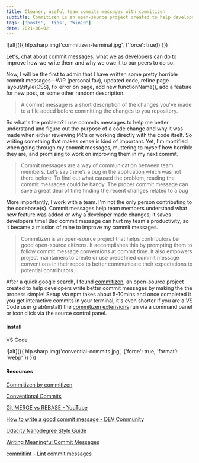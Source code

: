 ```yaml
---
title: Cleaner, useful team commits messages with commitizen
subtitle: Commitizen is an open-source project created to help developers  write better commit messages by making the process simple!
tags: ['posts', 'tips', 'Win10']
date: 2021-06-02
---
```


![alt]({{ hlp.sharp.img('commitizen-terminal.jpg', {'force': true}) }})

<!-- {{ hlp.sharp.img('commitizen-terminal.jpg') }} -->

 Let's, chat about commit messages, what we as developers can do to improve how we write them and why we owe it to our peers to do so.

Now, I will be the first to admin that  I have written some pretty horrible commit messages—WIP (personal fav), updated code, refine page layout/style(CSS), fix error on page, add new functionName(), add a feature for new post, or some other random description.

> A commit message is a short description of the changes you've made to a file added before committing the changes to you repository.

So what's the problem? I use commits messages to help me better understand and figure out the purpose of a code change and why it was made when either reviewing PR's or working directly with the code itself. So writing something that makes sense is kind of important. Yet, I'm mortified when going through my commit messages, muttering to myself how horrible they are, and promising to work on improving them in my next commit.

> Commit messages are a way of communication between team members. Let’s say there’s a bug in the application which was not there before. To find out what caused the problem, reading the commit messages could be handy. The proper commit message can save a great deal of time finding the recent changes related to a bug

More importantly, I work with a team. I'm not the only person contributing to the codebase(s). Commit messages help team members understand what new feature was added or why a developer made changes; it saves developers time! Bad commit message can hurt my team's productivity, so it became a mission of mine to improve my commit messages.

> Commitizen is an open-source project that helps contributors be good open-source citizens. It accomplishes this by prompting them to follow commit message conventions at commit time. It also empowers project maintainers to create or use predefined commit message conventions in their repos to better communicate their expectations to potential contributors.

After a quick google search, I found [commitizen](http://commitizen.github.io/cz-cli/), an open-source project created to help developers  write better commit messages by making the the process simple! Setup via npm takes about 5-10mins and once completed it you get interactive commits in your terminal, it's even shorter if you are a VS Code user grab(install) the [commitizen extensions](https://marketplace.visualstudio.com/items?itemName=vivaxy.vscode-conventional-commits) run via a command panel or icon click via the source control panel.

#### Install

VS Code

![alt]({{ hlp.sharp.img('convential-commits.jpg', {'force': true, 'format': 'webp' }) }})

#### Resources

[Commitizen by commitizen](https://www.notion.so/Commitizen-by-commitizen-e5c5e4c100dc441bbe268a99debe38bd)

[Conventional Commits](https://www.notion.so/Conventional-Commits-fa51511da96a40079e6e493bae7bb11d)

[Git MERGE vs REBASE - YouTube](https://www.notion.so/Git-MERGE-vs-REBASE-YouTube-c231474f5e154f509a6719922508d7cd)

[How to write a good commit message - DEV Community](https://www.notion.so/How-to-write-a-good-commit-message-DEV-Community-fa2b87063387465797d421306fc64ac5)

[Udacity Nanodegree Style Guide](https://www.notion.so/Udacity-Nanodegree-Style-Guide-b679ee3fc2ef462a956b0eb339b79ce4)

[Writing Meaningful Commit Messages](https://www.notion.so/Writing-Meaningful-Commit-Messages-53c0a165b51749388130305637c78c5c)

[commitlint - Lint commit messages](https://www.notion.so/commitlint-Lint-commit-messages-5f7465225b364674bcfbc188463e8fb7)
